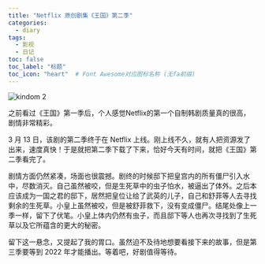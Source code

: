 ```yaml
---
title: "Netflix 原创剧集《王国》第二季"
categories:
  - diary
tags:
  - 影视
  - 日记
toc: false
toc_label: "标题"
toc_icon: "heart"  # Font Awesome对应图标名称 (无fa前缀)	
---
```

![kindom 2][1]

之前看过《王国》第一季后，个人感觉Netflix的第一个自制韩剧质量真的很高，剧情非常精彩。

3 月 13 日，该剧的第二季终于在 Netflix 上线。刚上线不久，就有人把资源发了出来，速度真快！于是就把第二季下载了下来，恰好今天有时间，就把《王国》第二季看完了。

剧情方面仍然紧凑，场面也很震撼。剧终的时候邸下把皇宫内的所有僵尸引入水中，尽数消灭。自己虽然被咬，但是生死草中的虫子怕水，被逼出了体外。之后本应该成为一国之君的邸下，居然把皇位让给了武英的儿子，自己和舒菲等人去寻找剩余的生死草。小皇上虽然被咬，但是被舒菲救下，没有变成僵尸。结尾处像上一季一样，留下了伏笔。小皇上体内仍然有虫子，而且邸下等人也再次寻找到了生死草以及它所蕴含的更大的秘密。

留下这一悬念，又提起了我的胃口。虽然迫不及待地想要看接下来的故事，但是第三季要等到 2022 年才能播出。等着吧，好剧值得等待。

  [1]: https://s1.ax1x.com/2020/03/17/8NZu6S.png